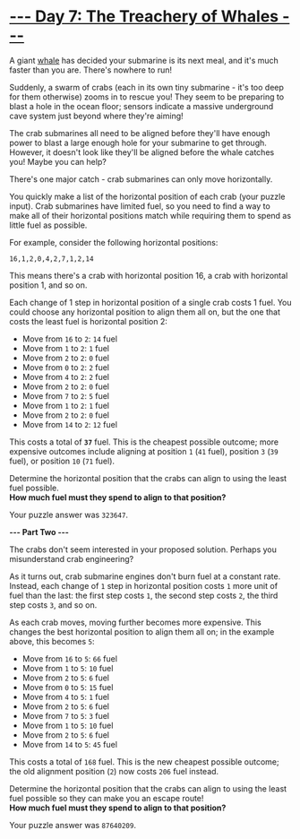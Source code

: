 # [--- Day 7: The Treachery of Whales ---](http://adventofcode.com/2021/day/7)

A giant [whale](https://en.wikipedia.org/wiki/Sperm_whale) has decided your submarine is its next meal, 
and it's much faster than you are. There's nowhere to run!

Suddenly, a swarm of crabs (each in its own tiny submarine - it's too deep for them otherwise) 
zooms in to rescue you! They seem to be preparing to blast a hole in the ocean floor; 
sensors indicate a massive underground cave system just beyond where they're aiming!

The crab submarines all need to be aligned before they'll have enough power to blast a 
large enough hole for your submarine to get through. 
However, it doesn't look like they'll be aligned before the whale catches you! Maybe you can help?

There's one major catch - crab submarines can only move horizontally.

You quickly make a list of the horizontal position of each crab (your puzzle input). 
Crab submarines have limited fuel, so you need to find a way to make 
all of their horizontal positions match while requiring them to spend as little fuel as possible.

For example, consider the following horizontal positions:

``16,1,2,0,4,2,7,1,2,14``

This means there's a crab with horizontal position 16, a crab with horizontal position 1, and so on.

Each change of 1 step in horizontal position of a single crab costs 1 fuel. You could choose any horizontal position to align them all on, but the one that costs the least fuel is horizontal position 2:

- Move from ``16`` to ``2``: ``14`` fuel
- Move from ``1`` to ``2``: ``1`` fuel
- Move from ``2`` to ``2``: ``0`` fuel
- Move from ``0`` to ``2``: ``2`` fuel
- Move from ``4`` to ``2``: ``2`` fuel
- Move from ``2`` to ``2``: ``0`` fuel
- Move from ``7`` to ``2``: ``5`` fuel
- Move from ``1`` to ``2``: ``1`` fuel
- Move from ``2`` to ``2``: ``0`` fuel
- Move from ``14`` to ``2``: ``12`` fuel

This costs a total of **``37``** fuel. 
This is the cheapest possible outcome; 
more expensive outcomes include aligning at position ``1`` (``41`` fuel), 
position ``3`` (``39`` fuel), or position ``10`` (``71`` fuel).

Determine the horizontal position that the crabs can align to using the least fuel possible.   
**How much fuel must they spend to align to that position?**  

Your puzzle answer was ``323647``.  

**--- Part Two ---**

The crabs don't seem interested in your proposed solution. 
Perhaps you misunderstand crab engineering?

As it turns out, crab submarine engines don't burn fuel at a constant rate. 
Instead, each change of ``1`` step in horizontal position costs ``1`` more unit of fuel than the last: 
the first step costs ``1``, the second step costs ``2``, the third step costs ``3``, and so on.

As each crab moves, moving further becomes more expensive. 
This changes the best horizontal position to align them all on; in the example above, this becomes ``5``:

- Move from ``16`` to ``5``: ``66`` fuel
- Move from ``1`` to ``5``: ``10`` fuel
- Move from ``2`` to ``5``: ``6`` fuel
- Move from ``0`` to ``5``: ``15`` fuel
- Move from ``4`` to ``5``: ``1`` fuel
- Move from ``2`` to ``5``: ``6`` fuel
- Move from ``7`` to ``5``: ``3`` fuel
- Move from ``1`` to ``5``: ``10`` fuel
- Move from ``2`` to ``5``: ``6`` fuel
- Move from ``14`` to ``5``: ``45`` fuel

This costs a total of ``168`` fuel.
This is the new cheapest possible outcome; the old alignment position (``2``) now costs ``206`` fuel instead.

Determine the horizontal position that the crabs can align to using the least fuel possible 
so they can make you an escape route!   
**How much fuel must they spend to align to that position?**

Your puzzle answer was ``87640209``.
